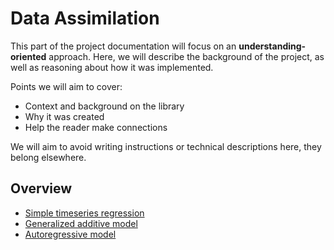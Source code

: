 # Data Assimilation

This part of the project documentation
will focus on an **understanding-oriented** approach.
Here, we will describe the background of the project,
as well as reasoning about how it was implemented.

Points we will aim to cover:

- Context and background on the library
- Why it was created
- Help the reader make connections

We will aim to avoid writing instructions or technical descriptions here,
they belong elsewhere.

## Overview

+ [Simple timeseries regression](simple_regression_model.py)
+ [Generalized additive model](generalized_additive_model.py)
+ [Autoregressive model](autoregresive_models.py)
